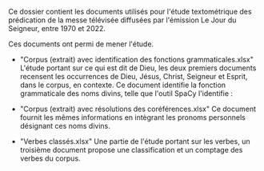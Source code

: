 Ce dossier contient les documents utilisés pour l'étude textométrique des prédication de la messe télévisée diffusées par l'émission Le Jour du Seigneur, entre 1970 et 2022.

Ces documents ont permi de mener l'étude.

- "Corpus (extrait) avec identification des fonctions grammaticales.xlsx"
L'étude portant sur ce qui est dit de Dieu, les deux premiers documents recensent les occurrences de Dieu, Jésus, Christ, Seigneur et Esprit, dans le corpus, en contexte. Ce document identifie la fonction grammaticale des noms divins, telle que l'outil SpaCy l'identifie : 

- "Corpus (extrait) avec résolutions des coréférences.xlsx"
Ce document fournit les mêmes informations en intègrant les pronoms personnels désignant ces noms divins.

- "Verbes classés.xlsx"
Une partie de l'étude portant sur les verbes, un troisième document propose une classification et un comptage des verbes du corpus.
